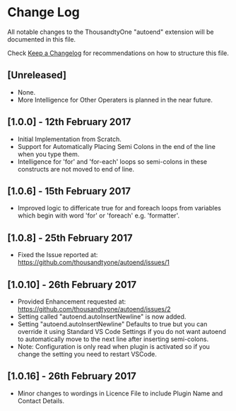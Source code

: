 # Change Log
All notable changes to the ThousandtyOne "autoend" extension will be documented in this file.

Check [Keep a Changelog](http://keepachangelog.com/) for recommendations on how to structure this file.

## [Unreleased]
- None.
- More Intelligence for Other Operaters is planned in the near future.

## [1.0.0] - 12th February 2017
- Initial Implementation from Scratch.
- Support for Automatically Placing Semi Colons in the end of the line when you type them.
- Intelligence for 'for' and 'for-each' loops so semi-colons in these constructs are not moved to end of line.

## [1.0.6] - 15th February 2017
- Improved logic to differicate true for and foreach loops from variables which begin with word 'for' or 'foreach' e.g. 'formatter'.

## [1.0.8] - 25th February 2017
- Fixed the Issue reported at: https://github.com/thousandtyone/autoend/issues/1

## [1.0.10] - 26th February 2017
- Provided Enhancement requested at: https://github.com/thousandtyone/autoend/issues/2
- Setting called "autoend.autoInsertNewline" is now added. 
- Setting "autoend.autoInsertNewline" Defaults to true but you can override it using Standard VS Code Settings if you do not want autoend to automatically move to the next line after inserting semi-colons.
- Note: Configuration is only read when plugin is activated so if you change the setting you need to restart VSCode.

## [1.0.16] - 26th February 2017
- Minor changes to wordings in Licence File to include Plugin Name and Contact Details.